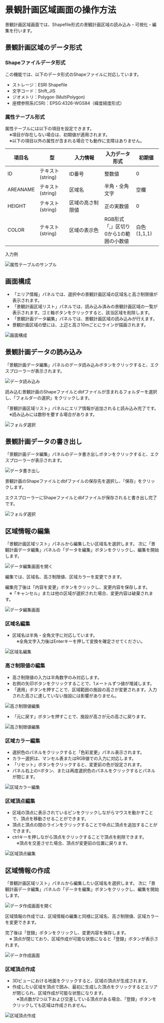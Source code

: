 # 景観計画区域画面の操作方法
景観計画区域画面では、Shapefile形式の景観計画区域の読み込み・可視化・編集を行います。

## 景観計画区域のデータ形式
### Shapeファイルデータ形式
この機能では、以下のデータ形式のShapeファイルに対応しています。
- ストレージ：ESRI Shapefile
- 文字コード：Shift_JIS
- ジオメトリ：Polygon (MultiPolygon)
- 座標参照系(CSR)：EPSG:4326-WGS84（緯度経度形式）

### 属性テーブル形式
属性テーブルには以下の項目を設定できます。
<br>　※項目が存在しない場合は、初期値が適用されます。
<br>　※以下の項目以外の属性が含まれる場合でも動作に支障はありません。

| 項目名   | 型                | 入力情報　　　　  |入力データ形式                                   | 初期値       |
|----------|-------------------|-----------------|-----------------------------------------------|--------------|
| ID       | テキスト(string)   | ID番号          |整数値                                          | 0            |
| AREANAME | テキスト(string)   | 区域名          |半角・全角文字                                   | 空欄         |
| HEIGHT   | テキスト(string)   | 区域の高さ制限値 |正の実数値                                     | 0            |
| COLOR    | テキスト(string)   | 区域の表示色     |RGB形式<br>「,」区切り<br>0から1の範囲の小数値       | 白色 (1,1,1) |

入力例

![属性テーブルのサンプル](../resources/LandscapePlanningAreaImages/DBFSample.png)

## 画面構成
- 「エリア情報」パネルでは、選択中の景観計画区域の区域名と高さ制限値が表示されます。
- 「景観計画区域リスト」パネルでは、読み込み済みの景観計画区域の一覧が表示されます。ゴミ箱ボタンをクリックすると、該当区域を削除します。
- 「景観計画データ編集」パネルでは、景観計画区域の読み込みが行えます。
- 景観計画区域の壁には、上辺と高さ10mごとにラインが描画されます。

![画面構成](../resources/LandscapePlanningAreaImages/PlanAreaMain.png)
  
## 景観計画データの読み込み
「景観計画データ編集」パネルのデータ読み込みボタンをクリックすると、エクスプローラーが表示されます。

![データ読み込み](../resources/LandscapePlanningAreaImages/LoadLandscapePlanButton.png)

読み込む景観計画のShapeファイルとdbfファイルが含まれるフォルダーを選択し、「フォルダーの選択」をクリックします。
 
「景観計画区域リスト」パネルにエリア情報が追加されると読み込み完了です。
<br>　※読み込みには数秒を要する場合があります。
 
![フォルダ選択](../resources/LandscapePlanningAreaImages/BrowseShpFolder.png)

## 景観計画データの書き出し
「景観計画データ編集」パネルのデータ書き出しボタンをクリックすると、エクスプローラーが表示されます。

![データ書き出し](../resources/LandscapePlanningAreaImages/SaveLandscapePlanButton.png)

景観計画のShapeファイルとdbfファイルの保存先を選択し、「保存」をクリックします。
 
エクスプローラーにShapeファイルとdbfファイルが保存されると書き出し完了です。
 
![フォルダ選択](../resources/LandscapePlanningAreaImages/SaveDialog.png)

## 区域情報の編集
「景観計画区域リスト」パネルから編集したい区域名を選択します。
次に「景観計画データ編集」パネルの「データを編集」ボタンをクリックし、編集を開始します。

![データ編集画面を開く](../resources/LandscapePlanningAreaImages/StartAreaDataEdit.png)

編集では、区域名、高さ制限値、区域カラーを変更できます。

編集完了後は「内容を変更」ボタンをクリックし、変更内容を保存します。
<br>　※「キャンセル」または他の区域が選択された場合、変更内容は破棄されます。

![データ編集画面](../resources/LandscapePlanningAreaImages/EditAreaPanel.png)

### 区域名編集
- 区域名は半角・全角文字に対応しています。
<br>　※全角文字入力後はEnterキーを押して変換を確定させてください。


![区域名編集](../resources/LandscapePlanningAreaImages/EditAreaName.png)

### 高さ制限値の編集
- 高さ制限値の入力は半角数字のみ対応します。
- 右側の矢印ボタンをクリックすることで、1メートルずつ値が増減します。
- 「適用」ボタンを押すことで、区域範囲の施設の高さが変更されます。入力された高さに達していない施設には影響がありません。

![高さ制限値編集](../resources/LandscapePlanningAreaImages/EditAreaHeight.png)

- 「元に戻す」ボタンを押すことで、施設が高さが元の高さに戻ります。

![高さ制限値編集](../resources/LandscapePlanningAreaImages/EditAreaHeight_return.png)

### 区域カラー編集
- 選択色のパネルをクリックすると「色彩変更」パネル表示されます。
- カラー選択は、マンセル表またはRGB値での入力に対応します。
- 「リセット」ボタンをクリックすると、変更前の色が設定されます。
- パネル右上の☓ボタン、または再度選択色のパネルをクリックするとパネルが閉じます。

![区域カラー編集](../resources/LandscapePlanningAreaImages/EditAreaColor.png)

### 区域頂点編集
- 区域の頂点に表示されているピンをクリックしながらマウスを動かすことで、頂点を移動させることができます。
- 頂点と頂点の間のラインをクリックすることで中点に頂点を追加することができます。
- ctrlキーを押しながら頂点をクリックすることで頂点を削除できます。
<br>　※頂点を交差させた場合、頂点が変更前の位置に戻ります。

![区域頂点編集](../resources/LandscapePlanningAreaImages/EditPoint.png)

## 区域情報の作成
「景観計画区域リスト」パネルから編集したい区域名を選択します。
次に「景観計画データ編集」パネルの「データを編集」ボタンをクリックし、編集を開始します。

![データ作成画面を開く](../resources/LandscapePlanningAreaImages/RegisterAreaButton.png)

区域情報の作成では、区域情報の編集と同様に区域名、高さ制限値、区域カラーを変更できます。

完了後は「登録」ボタンをクリックし、変更内容を保存します。
<br>　※ 頂点が閉じており、区域作成が可能な状態になると「登録」ボタンが表示されます。

![データ作成画面](../resources/LandscapePlanningAreaImages/RegisterAreaPanel.png)

### 区域頂点作成
- 3Dビューにおける地面をクリックすると、区域の頂点が生成されます。
- 作成したい区域を頂点で囲み、最初に生成した頂点をクリックするとエリアが閉じられ、区域作成が可能な状態になります。
<br>　※頂点数が2つ以下および交差している頂点がある場合、「登録」ボタンをクリックしても区域は作成されません。

![区域頂点作成](../resources/LandscapePlanningAreaImages/RegisterPoint.png)


